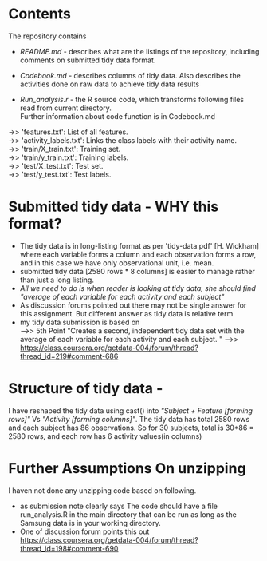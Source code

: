 # Contents</br>
The repository contains </br>

- *README.md* - describes what are the listings of the repository, including comments on submitted tidy data format.</br>

- *Codebook.md* - describes columns of tidy data.  Also describes the activities done on raw data to achieve tidy data results</br>

- *Run_analysis.r* - the R source code, which transforms following files read from current directory. </br> 
Further information about code function is in Codebook.md</br>

->> 'features.txt': List of all features.</br>
->> 'activity_labels.txt': Links the class labels with their activity name.</br>
->> 'train/X_train.txt': Training set.</br>
->> 'train/y_train.txt': Training labels.</br>
->> 'test/X_test.txt': Test set.</br>
->> 'test/y_test.txt': Test labels.</br>

# Submitted tidy data - WHY this format?
- The tidy data is in long-listing format as per 'tidy-data.pdf' [H. Wickham] where each variable forms a column and each observation forms a row, and in this case we have only observational unit, i.e. mean.
- submitted tidy data [2580 rows * 8 columns] is easier to manage rather than just a long listing.
- *All we need to do is when reader is looking at tidy data, she should find "average of each variable for each activity and each subject"*
- As discussion forums pointed out there  may not be single answer for this assignment.  But different answer as tidy data is relative term
- my tidy data submission is based on  
-->> 5th Point "Creates a second, independent tidy data set with the average of each variable for each activity and each subject. "
-->> https://class.coursera.org/getdata-004/forum/thread?thread_id=219#comment-686

# Structure of tidy data -
I have reshaped the tidy data using cast() into 
*"Subject + Feature [forming rows]"* Vs *"Activity [forming columns]"*.
The tidy data has total 2580 rows and each subject has 86 observations.  So for 30 subjects, total is 30*86 = 2580 rows, and each row has 6 activity values(in columns)

# Further Assumptions On unzipping
I haven not done any unzipping code based on following.
- as submission note clearly says
The code should have a file run_analysis.R in the main directory that can be run as long as the Samsung data is in your working directory.
- One of discussion forum points this out
https://class.coursera.org/getdata-004/forum/thread?thread_id=198#comment-690

